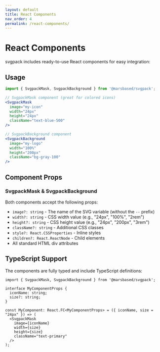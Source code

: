 ```yaml
---
layout: default
title: React Components
nav_order: 4
permalink: /react-components/
---
```


# React Components

svgpack includes ready-to-use React components for easy integration:

## Usage

```jsx
import { SvgpackMask, SvgpackBackground } from '@marsbased/svgpack';

// SvgpackMask component (great for colored icons)
<SvgpackMask
  image="my-icon"
  width="24px"
  height="24px"
  className="text-blue-500"
/>

// SvgpackBackground component
<SvgpackBackground
  image="my-logo"
  width="100%"
  height="200px"
  className="bg-gray-100"
/>
```

## Component Props

### SvgpackMask & SvgpackBackground

Both components accept the following props:

- `image?: string` - The name of the SVG variable (without the `--` prefix)
- `width?: string` - CSS width value (e.g., "24px", "100%", "2rem")
- `height?: string` - CSS height value (e.g., "24px", "200px", "3rem")
- `className?: string` - Additional CSS classes
- `style?: React.CSSProperties` - Inline styles
- `children?: React.ReactNode` - Child elements
- All standard HTML div attributes

## TypeScript Support

The components are fully typed and include TypeScript definitions:

```tsx
import { SvgpackMask, SvgpackBackground } from '@marsbased/svgpack';

interface MyComponentProps {
  iconName: string;
  size?: string;
}

const MyComponent: React.FC<MyComponentProps> = ({ iconName, size = "24px" }) => (
  <SvgpackMask
    image={iconName}
    width={size}
    height={size}
    className="text-primary"
  />
);
```
